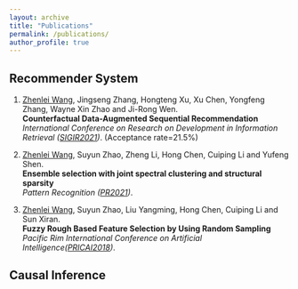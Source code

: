 ```yaml
---
layout: archive
title: "Publications"
permalink: /publications/
author_profile: true
---
```


## Recommender System
1. <u>Zhenlei Wang</u>, Jingseng Zhang, Hongteng Xu, Xu Chen, Yongfeng Zhang, Wayne Xin Zhao and Ji-Rong Wen. <br>
**Counterfactual Data-Augmented Sequential Recommendation** <br>
_International Conference on Research on Development in Information Retrieval ([SIGIR2021](http://sigir.org/sigir2021/))_. (Acceptance rate=21.5%)<br>


2. <u>Zhenlei Wang</u>, Suyun Zhao, Zheng Li, Hong Chen, Cuiping Li and Yufeng Shen. <br>
**Ensemble selection with joint spectral clustering and structural sparsity** <br>
_Pattern Recognition ([PR2021](www.elsevier.com/locate/patcog))_. <br>

3. <u>Zhenlei Wang</u>, Suyun Zhao, Liu Yangming, Hong Chen, Cuiping Li and  Sun Xiran. <br>
**Fuzzy Rough Based Feature Selection by Using Random Sampling** <br>
_Pacific Rim International Conference on Artificial Intelligence([PRICAI2018](https://www.springer.com/cn/book/9783319973036))_. <br>


## Causal Inference
